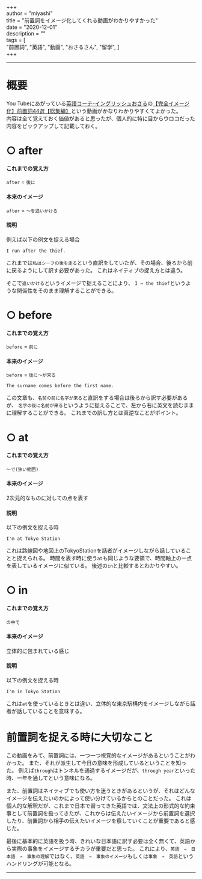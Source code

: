 +++  
author = "miyashi"  
title = "前置詞をイメージ化してくれる動画がわかりやすかった"  
date = "2020-12-01"  
description = ""  
tags = [  
    "前置詞", 
    "英語", 
    "動画", 
    "おさるさん",
    "留学", 
]  
+++  

-----

# 概要
You Tubeにあがっている[英語コーチ-イングリッシュおさる](https://www.youtube.com/channel/UCZikuEIssIzv0fdkVEH7Djg)の[【完全イメージ化】前置詞44選【総集編】](https://www.youtube.com/watch?v=8nwxejhMf50)という動画がかなりわかりやすくてよかった。  
内容は全て覚えておく価値があると思ったが、個人的に特に目からウロコだった内容をピックアップして記載しておく。


# ○ after

#### これまでの覚え方

`after` = `後に`  

#### 本来のイメージ
`after` = `〜を追いかける`  

#### 説明
例えば以下の例文を捉える場合
```
I run after the thief.
```
これまでは`私はシーフの後を走る`という直訳をしていたが、その場合、後ろから前に戻るようにして訳す必要があった。
これはネイティブの捉え方とは違う。

そこで`追いかける`というイメージで捉えることにより、
`I → the thief`というような関係性をそのまま理解することができる。


# ○ before

#### これまでの覚え方

`before` = `前に`

#### 本来のイメージ

`before` = `後に〜が来る`

```
The surname comes before the first name.
```

この文章も、`名前の前に名字が来る`と直訳をする場合は後ろから訳す必要があるが、
`名字の後に名前が来る`というように捉えることで、左から右に英文を読むままに理解することができる。
これまでの訳し方とは真逆なことがポイント。

# ○ at
#### これまでの覚え方

`〜で(狭い範囲)`

#### 本来のイメージ

2次元的なものに対しての点を表す

#### 説明
以下の例文を捉える時
```
I'm at Tokyo Station
```
これは路線図や地図上のTokyoStationを話者がイメージしながら話していることと捉えられる。
時間を表す時に使う`at`も同じような要領で、時間軸上の一点を表しているイメージに似ている。
後述の`in`と比較するとわかりやすい。

# ○ in 

#### これまでの覚え方
`の中で`

#### 本来のイメージ

立体的に包まれている感じ

#### 説明
以下の例文を捉える時
```
I'm in Tokyo Station
```
これは`at`を使っているときとは違い、立体的な東京駅構内をイメージしながら話者が話していることを意味する。

# 前置詞を捉える時に大切なこと

この動画をみて、前置詞には、一つ一つ視覚的なイメージがあるということがわかった。
また、それが派生して今日の意味を形成しているということを知った。
例えば`through`はトンネルを通過するイメージだが、`through year`といった時、一年を通してという意味になる。　　

また、前置詞はネイティブでも使い方を迷うときがあるというが、それはどんなイメージを伝えたいのかによって使い分けているからとのことだった。
これは個人的な解釈だが、これまで日本で習ってきた英語では、文法上の形式的な約束事として前置詞を扱ってきたが、これからは伝えたいイメージから前置詞を選択したり、前置詞から相手の伝えたいイメージを察していくことが重要であると感じた。

最後に基本的に英語を扱う時、きれいな日本語に訳す必要は全く無くて、英語から実際の事象をイメージするチカラが重要だと思った。
これにより、`英語　→　日本語　→　事象の理解`ではなく、`英語　→　事象のイメージ`もしくは`事象　→　英語`というハンドリングが可能となる。

----